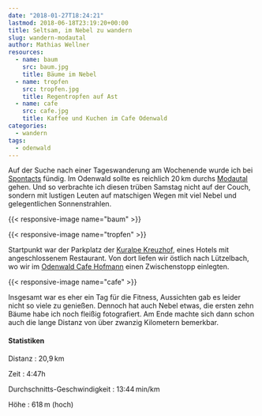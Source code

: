 ```yaml
---
date: "2018-01-27T18:24:21"
lastmod: 2018-06-18T23:19:20+00:00
title: Seltsam, im Nebel zu wandern
slug: wandern-modautal
author: Mathias Wellner
resources:
  - name: baum
    src: baum.jpg
    title: Bäume im Nebel
  - name: tropfen
    src: tropfen.jpg
    title: Regentropfen auf Ast
  - name: cafe
    src: cafe.jpg
    title: Kaffee und Kuchen im Cafe Odenwald
categories:
  - wandern
tags:
  - odenwald
---
```


Auf der Suche nach einer Tageswanderung am Wochenende wurde ich bei [Spontacts](https://www.spontacts.com/) fündig. Im Odenwald sollte es reichlich 20&thinsp;km durchs [Modautal](http://www.modautal.de/) gehen. Und so verbrachte ich diesen trüben Samstag nicht auf der Couch, sondern mit lustigen Leuten auf matschigen Wegen mit viel Nebel und gelegentlichen Sonnenstrahlen. 

<!--more-->

{{< responsive-image name="baum" >}}

{{< responsive-image name="tropfen" >}}

Startpunkt war der Parkplatz der [Kuralpe Kreuzhof](http://www.kuralpe.de), eines Hotels mit angeschlossenem Restaurant. Von dort liefen wir östlich nach Lützelbach, wo wir im [Odenwald Cafe Hofmann](http://www.odenwald-cafe-hofmann.de/) einen Zwischenstopp einlegten. 

{{< responsive-image name="cafe" >}}

Insgesamt war es eher ein Tag für die Fitness, Aussichten gab es leider nicht so viele zu genießen. Dennoch hat auch Nebel etwas, die ersten zehn Bäume habe ich noch fleißig fotografiert. Am Ende machte sich dann schon auch die lange Distanz von über zwanzig Kilometern bemerkbar. 

#### Statistiken

Distanz
:  20,9&thinsp;km

Zeit
:  4:47h

Durchschnitts-Geschwindigkeit
:  13:44&thinsp;min/km

Höhe
:  618&thinsp;m (hoch)